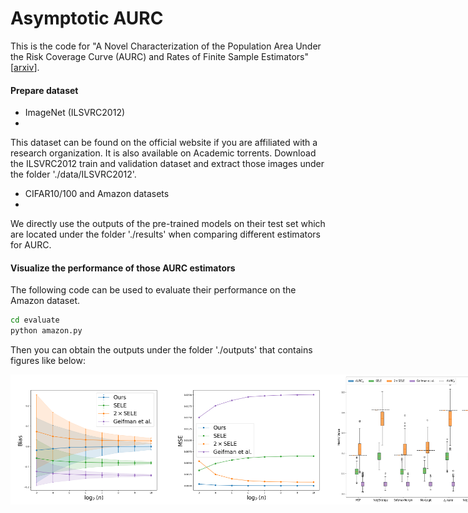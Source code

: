 # Asymptotic AURC
This is the code for "A Novel Characterization of the Population Area Under the Risk Coverage Curve (AURC) and Rates of Finite Sample Estimators" [[arxiv](https://arxiv.org/pdf/2410.15361)].
#### Prepare dataset
* ImageNet (ILSVRC2012)
* 
This dataset can be found on the official website if you are affiliated with a research organization. It is also available on Academic torrents.
Download the ILSVRC2012 train and validation dataset and extract those images under the folder './data/ILSVRC2012'.

* CIFAR10/100 and Amazon datasets
* 
We directly use the outputs of the pre-trained models on their test set which are located under the folder './results' when comparing different estimators for AURC.

#### Visualize the performance of those AURC estimators
The following code can be used to evaluate their performance on the Amazon dataset.
```bash
cd evaluate
python amazon.py
```
Then you can obtain the outputs under the folder './outputs' that contains figures like below:
<div style="display: flex; justify-content: space-between;">
  <img src="https://github.com/han678/AsymptoticAURC/blob/c78db47a506fc9db5fbdcddd08f4b593c48c6a60/outputs/bias/amazon_bert.png" alt="figure" width="260">
  <img src="https://github.com/han678/AsymptoticAURC/blob/0071990151584e99ad818bd4961d27e9a49e78af/outputs/mse/amazon_bert.png" alt="figure" width="260">
  <img src="https://github.com/han678/AsymptoticAURC/blob/0071990151584e99ad818bd4961d27e9a49e78af/outputs/csf/amazon_bert.png" alt="figure" width="240">
</div>
